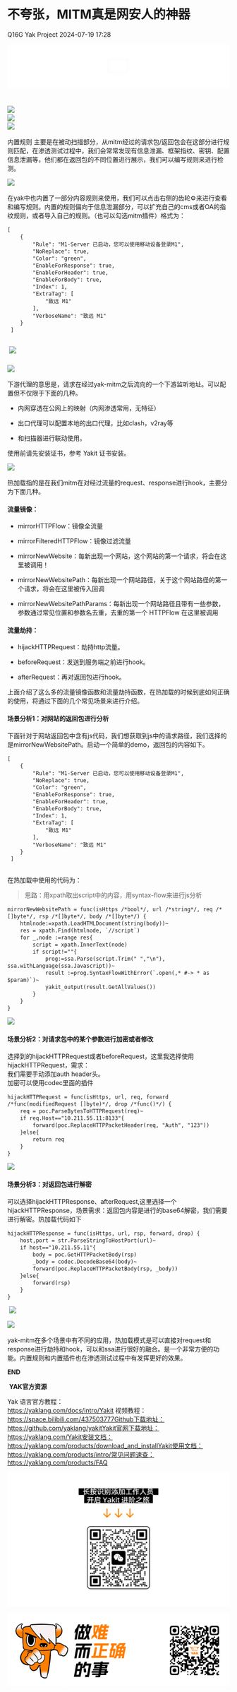 #  不夸张，MITM真是网安人的神器   
Q16G  Yak Project   2024-07-19 17:28  
  
![](/articles/wechat2md-57d4b38fb5fac67b077017855ed50c43.gif)  
  
#   
#   
  
![](/articles/wechat2md-03d98d951f4627887508345df64f47a7.png)  
![](/articles/wechat2md-eeb9db18f654c38ee264fee22d4bc08e.png)  
![](/articles/wechat2md-52339620690b57bffc7cedac4ec32940.png)  
  
内置规则 主要是在被动扫描部分，从mitm经过的请求包/返回包会在这部分进行规则匹配，在渗透测试过程中，我们会常常发现有信息泄漏、框架指纹、密钥、配置信息泄漏等，他们都在返回包的不同位置进行展示，我们可以编写规则来进行检测。  
  
  
![](/articles/wechat2md-ba8f7939d3cae8341f9331feb45a4667.png)  
  
在yak中也内置了一部分内容规则来使用，我们可以点击右侧的齿轮⚙️来进行查看和编写规则。内置的规则偏向于信息泄漏部分，可以扩充自己的cms或者OA的指纹规则，或者导入自己的规则。（也可以勾选mitm插件）格式为：  
  
```
[
    {
        "Rule": "M1-Server 已启动，您可以使用移动设备登录M1",
        "NoReplace": true,
        "Color": "green",
        "EnableForResponse": true,
        "EnableForHeader": true,
        "EnableForBody": true,
        "Index": 1,
        "ExtraTag": [
            "致远 M1"
        ],
        "VerboseName": "致远 M1"
    }
 ]
 
```  
  
 ![](/articles/wechat2md-bf2fb9bfa74053756ce830cf70eff089.png)  
  
###   
  
![](/articles/wechat2md-f7126ff220d643dd58910df75c410972.png)  
  
下游代理的意思是，请求在经过yak-mitm之后流向的一个下游监听地址。可以配置但不仅限于下面的几种。  
- 内网穿透在公网上的映射（内网渗透常用，无特征）  
  
- 出口代理可以配置本地的出口代理，比如clash，v2ray等  
  
- 和扫描器进行联动使用。  
  
使用前请先安装证书，参考 Yakit 证书安装。  
  
![](/articles/wechat2md-9d34e9981c58280c66538f77dca2b960.png)  
  
热加载指的是在我们mitm在对经过流量的request、response进行hook，主要分为下面几种。  
  
#### 流量镜像：  
- mirrorHTTPFlow：镜像全流量  
  
- mirrorFilteredHTTPFlow：镜像过滤流量  
  
- mirrorNewWebsite：每新出现一个网站，这个网站的第一个请求，将会在这里被调用！  
  
- mirrorNewWebsitePath：每新出现一个网站路径，关于这个网站路径的第一个请求，将会在这里被传入回调  
  
- mirrorNewWebsitePathParams：每新出现一个网站路径且带有一些参数，参数通过常见位置和参数名去重，去重的第一个 HTTPFlow 在这里被调用  
  
####   
#### 流量劫持：  
- hijackHTTPRequest：劫持http流量。  
  
- beforeRequest：发送到服务端之前进行hook。  
  
- afterRequest：再对返回包进行hook。  
  
上面介绍了这么多的流量镜像函数和流量劫持函数，在热加载的时候到底如何正确的使用，将通过下面的几个常见场景来进行介绍。  
  
#### 场景分析1：对网站的返回包进行分析  
  
下面针对于网站返回包中含有js代码，我们想获取到js中的请求路径，我们选择的是mirrorNewWebsitePath。启动一个简单的demo，返回包的内容如下。  
```
[
    {
        "Rule": "M1-Server 已启动，您可以使用移动设备登录M1",
        "NoReplace": true,
        "Color": "green",
        "EnableForResponse": true,
        "EnableForHeader": true,
        "EnableForBody": true,
        "Index": 1,
        "ExtraTag": [
            "致远 M1"
        ],
        "VerboseName": "致远 M1"
    }
 ]
 
```  
  
在热加载中使用的代码为：  
> 思路：用xpath取出script中的内容，用syntax-flow来进行js分析  
  
```
mirrorNewWebsitePath = func(isHttps /*bool*/, url /*string*/, req /*[]byte*/, rsp /*[]byte*/, body /*[]byte*/) {
    htmlnode:=xpath.LoadHTMLDocument(string(body))~
    res = xpath.Find(htmlnode, `//script`)
    for _,node :=range res{
        script = xpath.InnerText(node)
        if script!=""{
            prog:=ssa.Parse(script.Trim(" ","\n"), ssa.withLanguage(ssa.Javascript))~
            result :=prog.SyntaxFlowWithError(`.open(,* #-> * as $param)`)~
            yakit_output(result.GetAllValues())
        }
    }
}
```  
  
![](/articles/wechat2md-71d2db1486ce11ceb105c572b7b5a002.png)  
####   
#### 场景分析2：对请求包中的某个参数进行加密或者修改  
  
选择到的hijackHTTPRequest或者beforeRequest，这里我选择使用hijackHTTPRequest，需求：  
我们需要手动添加auth header头。  
加密可以使用codec里面的插件  
```
hijackHTTPRequest = func(isHttps, url, req, forward /*func(modifiedRequest []byte)*/, drop /*func()*/) {
    req = poc.ParseBytesToHTTPRequest(req)~
    if req.Host=="10.211.55.11:8133"{
        forward(poc.ReplaceHTTPPacketHeader(req, "Auth", "123"))
    }else{
        return req
    }
}
```  
  
![](/articles/wechat2md-e4825069175b6429c3ec7d442f229248.png)  
  
#### 场景分析3：对返回包进行解密  
  
可以选择hijackHTTPResponse、afterRequest,这里选择一个hijackHTTPResponse，场景需求：返回包内容是进行的base64解密，我们需要进行解密。热加载代码如下  
```
hijackHTTPResponse = func(isHttps, url, rsp, forward, drop) {
    host,port = str.ParseStringToHostPort(url)~
    if host=="10.211.55.11"{
        body = poc.GetHTTPPacketBody(rsp)
        _body = codec.DecodeBase64(body)~
        forward(poc.ReplaceHTTPPacketBody(rsp, _body))
    }else{
        forward(rsp)
    }
}

```  
  
 ![](/articles/wechat2md-385a5b95f0c3e91daef7dbd7038458f1.png)  
  
  
![](/articles/wechat2md-7886ea743a45bf3367c512f279ab6c3d.png)  
  
yak-mitm在多个场景中有不同的应用，热加载模式是可以直接对request和response进行劫持和hook，可以和ssa进行很好的融合。是一个非常方便的功能。内置规则和内置插件也在渗透测试过程中有发挥更好的效果。  
  
  
**END**  
  
  
 **YAK官方资源**  
  
  
Yak 语言官方教程：  
https://yaklang.com/docs/intro/Yakit 视频教程：  
https://space.bilibili.com/437503777Github下载地址：  
https://github.com/yaklang/yakitYakit官网下载地址：  
https://yaklang.com/Yakit安装文档：  
https://yaklang.com/products/download_and_installYakit使用文档：  
https://yaklang.com/products/intro/常见问题速查：  
https://yaklang.com/products/FAQ  
  
![](/articles/wechat2md-8764ec1e71cc199b4b0b0bfb3a12e542.other)  
  
![](/articles/wechat2md-304b45488320344b4c7cdbd5759ee4e8.gif)  
  
  
